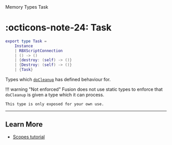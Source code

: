 <nav class="fusiondoc-api-breadcrumbs">
	<span>Memory</span>
	<span>Types</span>
	<span>Task</span>
</nav>

<h1 class="fusiondoc-api-header" markdown>
	<span class="fusiondoc-api-icon" markdown>:octicons-note-24:</span>
	<span class="fusiondoc-api-name">Task</span>
</h1>

```Lua
export type Task = 
	Instance 
	| RBXScriptConnection
	| () -> () 
	| {destroy: (self) -> ()} 
	| {Destroy: (self) -> ()} 
	| {Task}
```
Types which [`doCleanup`](../../members/docleanup) has defined behaviour for.

!!! warning "Not enforced"
	Fusion does not use static types to enforce that `doCleanup` is given a type
	which it can process.

	This type is only exposed for your own use.

-----

## Learn More

- [Scopes tutorial](../../../../tutorials/fundamentals/scopes)